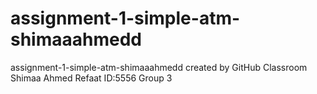 # assignment-1-simple-atm-shimaaahmedd
assignment-1-simple-atm-shimaaahmedd created by GitHub Classroom
Shimaa Ahmed Refaat
ID:5556
Group 3
